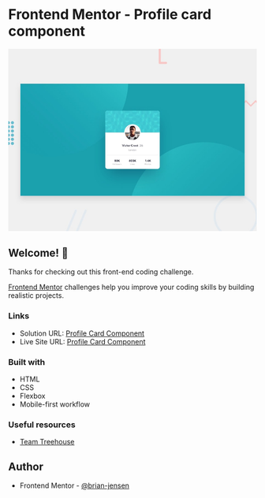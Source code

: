 # Frontend Mentor - Profile card component

![Design preview for the Profile card component coding challenge](./design/desktop-preview.jpg)

## Welcome! 👋

Thanks for checking out this front-end coding challenge.

[Frontend Mentor](https://www.frontendmentor.io) challenges help you improve your coding skills by building realistic projects.

### Links

- Solution URL: [Profile Card Component](https://github.com/brian-jensen/profile-card-component)
- Live Site URL: [Profile Card Component](https://brian-jensen.github.io/profile-card-component/)

### Built with

- HTML
- CSS
- Flexbox
- Mobile-first workflow

### Useful resources

- [Team Treehouse](https://teamtreehouse.com/)

## Author

- Frontend Mentor - [@brian-jensen](https://www.frontendmentor.io/profile/brian-jensen)